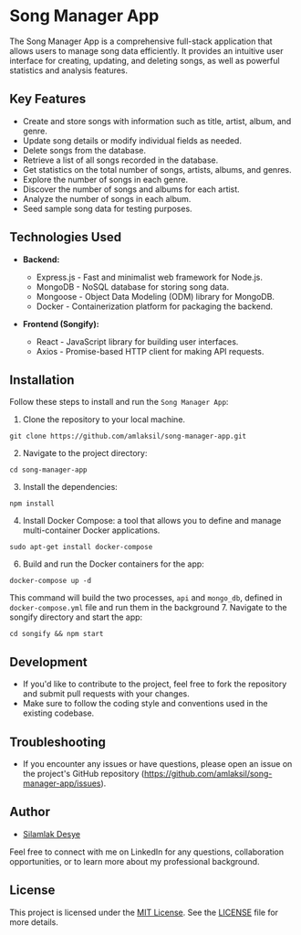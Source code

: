 # Song Manager App

The Song Manager App is a comprehensive full-stack application that allows users to manage song data efficiently. It provides an intuitive user interface for creating, updating, and deleting songs, as well as powerful statistics and analysis features.

## Key Features

- Create and store songs with information such as title, artist, album, and genre.
- Update song details or modify individual fields as needed.
- Delete songs from the database.
- Retrieve a list of all songs recorded in the database.
- Get statistics on the total number of songs, artists, albums, and genres.
- Explore the number of songs in each genre.
- Discover the number of songs and albums for each artist.
- Analyze the number of songs in each album.
- Seed sample song data for testing purposes.

## Technologies Used

- **Backend:**
  - Express.js - Fast and minimalist web framework for Node.js.
  - MongoDB - NoSQL database for storing song data.
  - Mongoose - Object Data Modeling (ODM) library for MongoDB.
  - Docker - Containerization platform for packaging the backend.

- **Frontend (Songify):**
  - React - JavaScript library for building user interfaces.
  - Axios - Promise-based HTTP client for making API requests.

## Installation

Follow these steps to install and run the `Song Manager App`:

1. Clone the repository to your local machine.
```
git clone https://github.com/amlaksil/song-manager-app.git
```
2. Navigate to the project directory: 
```
cd song-manager-app
```
3. Install the dependencies:
```
npm install
```
4. Install Docker Compose: a tool that allows you to define and manage multi-container Docker applications.
```
sudo apt-get install docker-compose
```
6. Build and run the Docker containers for the app:
```
docker-compose up -d
```
This command will build the two processes, `api` and `mongo_db`, defined in `docker-compose.yml` file and run them in the background
7. Navigate to the songify directory and start the app:
```
cd songify && npm start
```

## Development

- If you'd like to contribute to the project, feel free to fork the repository and submit pull requests with your changes.
- Make sure to follow the coding style and conventions used in the existing codebase.

## Troubleshooting

- If you encounter any issues or have questions, please open an issue on the project's GitHub repository (https://github.com/amlaksil/song-manager-app/issues).

## Author

- [Silamlak Desye](https://www.linkedin.com/in/silamlakdesye)

Feel free to connect with me on LinkedIn for any questions, collaboration opportunities, or to learn more about my professional background.

## License

This project is licensed under the [MIT License](https://mit-license.org/amlaksil). See the [LICENSE](LICENSE) file for more details.
